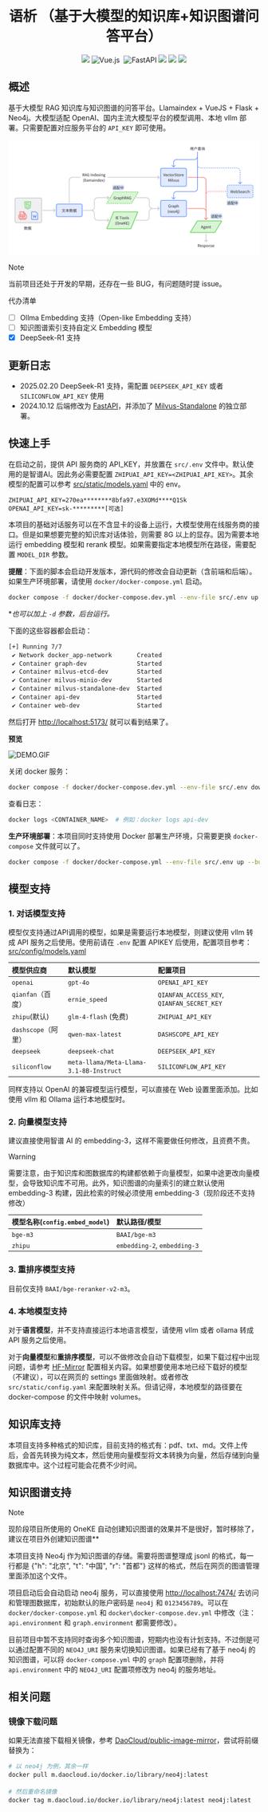 <h1 align="center">语析 （基于大模型的知识库+知识图谱问答平台）</h1>
<div align="center">

![](https://img.shields.io/badge/Docker-2496ED?style=flat&logo=docker&logoColor=ffffff)
![Vue.js](https://img.shields.io/badge/vuejs-%2335495e.svg?style=flat&logo=vuedotjs&logoColor=%234FC08D)  
![FastAPI](https://img.shields.io/badge/FastAPI-005571?style=flat&logo=fastapi)
![](https://img.shields.io/github/issues/xerrors/Yuxi-Know?color=F48D73)
![](https://img.shields.io/github/license/bitcookies/winrar-keygen.svg?logo=github)
![](https://img.shields.io/github/stars/xerrors/Yuxi-Know)

</div>


## 概述

基于大模型 RAG 知识库与知识图谱的问答平台。Llamaindex + VueJS + Flask + Neo4j。大模型适配 OpenAI、国内主流大模型平台的模型调用、本地 vllm 部署。只需要配置对应服务平台的 `API_KEY` 即可使用。

![main](./images/main.png)

> [!NOTE]
> 当前项目还处于开发的早期，还存在一些 BUG，有问题随时提 issue。

代办清单

- [ ] Ollma Embedding 支持（Open-like Embedding 支持）
- [ ] 知识图谱索引支持自定义 Embedding 模型
- [x] DeepSeek-R1 支持

## 更新日志

- 2025.02.20 DeepSeek-R1 支持，需配置 `DEEPSEEK_API_KEY` 或者 `SILICONFLOW_API_KEY` 使用
- 2024.10.12 后端修改为 [FastAPI](https://github.com/fastapi)，并添加了 [Milvus-Standalone](https://github.com/milvus-io) 的独立部署。


## 快速上手

在启动之前，提供 API 服务商的 API_KEY，并放置在 `src/.env` 文件中。默认使用的是智谱AI。因此务必需要配置 `ZHIPUAI_API_KEY=<ZHIPUAI_API_KEY>`。其余模型的配置可以参考 [src/static/models.yaml](src/static/models.yaml) 中的 env。

```
ZHIPUAI_API_KEY=270ea********8bfa97.e3XOMd****Q1Sk
OPENAI_API_KEY=sk-*********[可选]
```

本项目的基础对话服务可以在不含显卡的设备上运行，大模型使用在线服务商的接口。但是如果想要完整的知识库对话体验，则需要 8G 以上的显存。因为需要本地运行 embedding 模型和 rerank 模型。如果需要指定本地模型所在路径，需要配置 `MODEL_DIR` 参数。

**提醒**：下面的脚本会启动开发版本，源代码的修改会自动更新（含前端和后端）。如果生产环境部署，请使用 `docker/docker-compose.yml` 启动。

```bash
docker compose -f docker/docker-compose.dev.yml --env-file src/.env up --build
```

**也可以加上 `-d` 参数，后台运行。*

下面的这些容器都会启动：

```bash
[+] Running 7/7
 ✔ Network docker_app-network       Created
 ✔ Container graph-dev              Started
 ✔ Container milvus-etcd-dev        Started
 ✔ Container milvus-minio-dev       Started
 ✔ Container milvus-standalone-dev  Started
 ✔ Container api-dev                Started
 ✔ Container web-dev                Started
```

然后打开 [http://localhost:5173/](http://localhost:5173/) 就可以看到结果了。

**预览**

![DEMO.GIF](./images/demo.gif)

关闭 docker 服务：

```bash
docker compose -f docker/docker-compose.dev.yml --env-file src/.env down
```

查看日志：

```bash
docker logs <CONTAINER_NAME>  # 例如：docker logs api-dev
```

**生产环境部署**：本项目同时支持使用 Docker 部署生产环境，只需要更换 `docker-compose` 文件就可以了。

```bash
docker compose -f docker/docker-compose.yml --env-file src/.env up --build
```

## 模型支持

### 1. 对话模型支持

模型仅支持通过API调用的模型，如果是需要运行本地模型，则建议使用 vllm 转成 API 服务之后使用。使用前请在 `.env` 配置 APIKEY 后使用，配置项目参考：[src/config/models.yaml](src/config/models.yaml)

| 模型供应商            | 默认模型                                  | 配置项目                                       |
| :-------------------- | :---------------------------------------- | :--------------------------------------------- |
| `openai`            | `gpt-4o`                                | `OPENAI_API_KEY`                             |
| `qianfan`（百度）   | `ernie_speed`                           | `QIANFAN_ACCESS_KEY`, `QIANFAN_SECRET_KEY` |
| `zhipu`(默认)       | `glm-4-flash` (免费)                    | `ZHIPUAI_API_KEY`                            |
| `dashscope`（阿里） | `qwen-max-latest`                       | `DASHSCOPE_API_KEY`                          |
| `deepseek`          | `deepseek-chat`                         | `DEEPSEEK_API_KEY`                           |
| `siliconflow`       | `meta-llama/Meta-Llama-3.1-8B-Instruct` | `SILICONFLOW_API_KEY`                        |

同样支持以 OpenAI 的兼容模型运行模型，可以直接在 Web 设置里面添加。比如使用 vllm 和 Ollama 运行本地模型时。

### 2. 向量模型支持

建议直接使用智谱 AI 的 embedding-3，这样不需要做任何修改，且资费不贵。

> [!Warning]
> 需要注意，由于知识库和图数据库的构建都依赖于向量模型，如果中途更改向量模型，会导致知识库不可用。此外，知识图谱的向量索引的建立默认使用 embedding-3 构建，因此检索的时候必须使用 embedding-3（现阶段还不支持修改）

| 模型名称(`config.embed_model`) | 默认路径/模型                    | 
| :------------------------------- | :------------------------------- |
| `bge-m3`            | `BAAI/bge-m3`       | 
| `zhipu`                        | `embedding-2`, `embedding-3` |

### 3. 重排序模型支持

目前仅支持 `BAAI/bge-reranker-v2-m3`。

### 4. 本地模型支持

对于**语言模型**，并不支持直接运行本地语言模型，请使用 vllm 或者 ollama 转成 API 服务之后使用。

对于**向量模型**和**重排序模型**，可以不做修改会自动下载模型，如果下载过程中出现问题，请参考 [HF-Mirror](https://hf-mirror.com/) 配置相关内容。如果想要使用本地已经下载好的模型（不建议），可以在网页的 settings 里面做映射。或者修改 `src/static/config.yaml` 来配置映射关系。但请记得，本地模型的路径要在 docker-compose 的文件中映射 volumes。


## 知识库支持

本项目支持多种格式的知识库，目前支持的格式有：pdf、txt、md。文件上传后，会首先转换为纯文本，然后使用向量模型将文本转换为向量，然后存储到向量数据库中。这个过程可能会花费不少时间。

## 知识图谱支持

> [!NOTE]
> 现阶段项目所使用的 OneKE 自动创建知识图谱的效果并不是很好，暂时移除了，建议在项目外创建知识图谱**

本项目支持 Neo4j 作为知识图谱的存储。需要将图谱整理成 jsonl 的格式，每一行都是 {"h": "北京", "t": "中国", "r": "首都"} 这样的格式，然后在网页的图谱管理里面添加这个文件。

项目启动后会自动启动 neo4j 服务，可以直接使用 [http://localhost:7474/](http://localhost:7474/) 去访问和管理图数据库，初始默认的账户密码是 `neo4j` 和 `0123456789`。可以在 `docker/docker-compose.yml` 和 `docker\docker-compose.dev.yml` 中修改（注：`api.environment` 和 `graph.environment` 都需要修改）。

目前项目中暂不支持同时查询多个知识图谱，短期内也没有计划支持。不过倒是可以通过配置不同的 `NEO4J_URI` 服务来切换知识图谱。如果已经有了基于 neo4j 的知识图谱，可以将 `docker-compose.yml` 中的 `graph` 配置项删除，并将 `api.environment` 中的 `NEO4J_URI` 配置项修改为 neo4j 的服务地址。

## 相关问题

### 镜像下载问题

如果无法直接下载相关镜像，参考 [DaoCloud/public-image-mirror](https://github.com/DaoCloud/public-image-mirror?tab=readme-ov-file#%E5%BF%AB%E9%80%9F%E5%BC%80%E5%A7%8B)，尝试将前缀替换为：

```bash
# 以 neo4j 为例，其余一样
docker pull m.daocloud.io/docker.io/library/neo4j:latest

# 然后重命名镜像
docker tag m.daocloud.io/docker.io/library/neo4j:latest neo4j:latest
```
